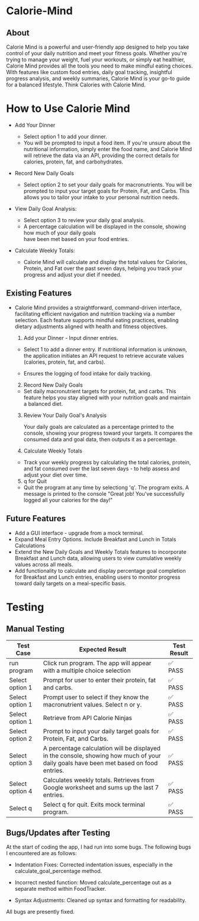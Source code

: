 # Calorie-Mind

## About

Calorie Mind is a powerful and user-friendly app designed to help you take control of your daily nutrition and meet your fitness goals. Whether you're trying to manage your weight, fuel your workouts, or simply eat healthier, Calorie Mind provides all the tools you need to make mindful eating choices. With features like custom food entries, daily goal tracking, insightful progress analysis, and weekly summaries, Calorie Mind is your go-to guide for a balanced lifestyle. Think Calories with Calorie Mind.

 # How to Use Calorie Mind

- Add Your Dinner
    - Select option 1 to add your dinner.
    - You will be prompted to input a food item. If you're unsure about the nutritional information, simply enter the food name, and Calorie Mind will retrieve the data via an API, providing the correct details for calories, protein, fat, and carbohydrates.

- Record New Daily Goals
    - Select option 2 to set your daily goals for macronutrients.
      You will be prompted to input your target goals for Protein, Fat, and Carbs. This allows you to tailor your intake to your personal nutrition needs. 

- View Daily Goal Analysis:
    - Select option 3 to review your daily goal analysis.
    - A percentage calculation will be displayed in the console, showing how much of your daily goals   
      have been met based on your food entries.

- Calculate Weekly Totals:
    - Calorie Mind will calculate and display the total values for Calories, Protein, and Fat over the past seven days, helping you track your progress and adjust your diet if needed.
              
## Existing Features

- Calorie Mind provides a straightforward, command-driven interface, facilitating efficient navigation and nutrition tracking via a number selection. Each feature supports mindful eating practices, enabling dietary adjustments aligned with health and fitness objectives.

    1. Add your Dinner - Input dinner entries.
    
    - Select 1 to add a dinner entry. If nutritional information is unknown, the application initiates an API request to retrieve accurate values (calories, protein, fat, and carbs).
    
    - Ensures the logging of food intake for daily tracking.    

     2. Record New Daily Goals
    
    - Set daily macronutrient targets for protein, fat, and carbs. This feature helps you stay aligned 
      with your nutrition goals and maintain a balanced diet.

     3. Review Your Daily Goal's Analysis

        Your daily goals are calculated as a percentage printed to the console, showing your progress toward your targets. It compares the consumed data and goal data, then outputs it as a percentage.

     4. Calculate Weekly Totals

     - Track your weekly progress by calculating the total calories, protein, and fat consumed over the last seven days - to help assess and adjust your diet over time.

     5. q for Quit

     - Quit the program at any time by selectiong 'q'. The program exits.
       A message is printed to the console "Great job! You've successfully logged all your calories for the day!"   


## Future Features

- Add a GUI interface - upgrade from a mock terminal.
- Expand Meal Entry Options. Include Breakfast and Lunch in Totals Calculations
- Extend the New Daily Goals and Weekly Totals features to incorporate Breakfast and Lunch data, allowing users to view cumulative 
  weekly values across all meals.
- Add functionality to calculate and display percentage goal completion for Breakfast and Lunch entries, enabling users to monitor 
  progress toward daily targets on a meal-specific basis.

# Testing

## Manual Testing


| Test Case                         | Expected Result                                                                     | Test Result |
|-----------------------------------|-----------------------------------------------------------------------              |-------------|
| run program                       | Click run program.  The app will appear with a multiple choice selection            | ✅ PASS          |
| Select option 1                   | Prompt for user to enter their protein, fat and carbs.                              | ✅ PASS          |
| Select option 1                   | Prompt user to select if they know the macronutrient values. Select n or y.                                                                                                                        | ✅ PASS          |
| Select option 1                   | Retrieve from API Calorie Ninjas                                                    | ✅ PASS          |                                
| Select option 2                   | Prompt to input your daily target goals for Protein, Fat, and Carbs.                                                                                                                    | ✅ PASS          |
| Select option 3                   | A percentage calculation will be displayed in the console, showing how much of your daily goals   have been met based on food entries.                                                                                      | ✅ PASS          |                       
| Select option 4                   | Calculates weekly totals. Retrieves from Google worksheet and sums up the last 7 entries.                                                                                                                  | ✅ PASS          |                           
| Select q                          | Select q for quit. Exits mock terminal program.                                     | ✅ PASS          |

## Bugs/Updates after Testing

At the start of coding the app, I had run into some bugs. The following bugs I encountered are as follows:

- Indentation Fixes: Corrected indentation issues, especially in the calculate_goal_percentage method.

- Incorrect nested function:  Moved calculate_percentage out as a separate method within FoodTracker.

- Syntax Adjustments: Cleaned up syntax and formatting for readability.

All bugs are presently fixed.
